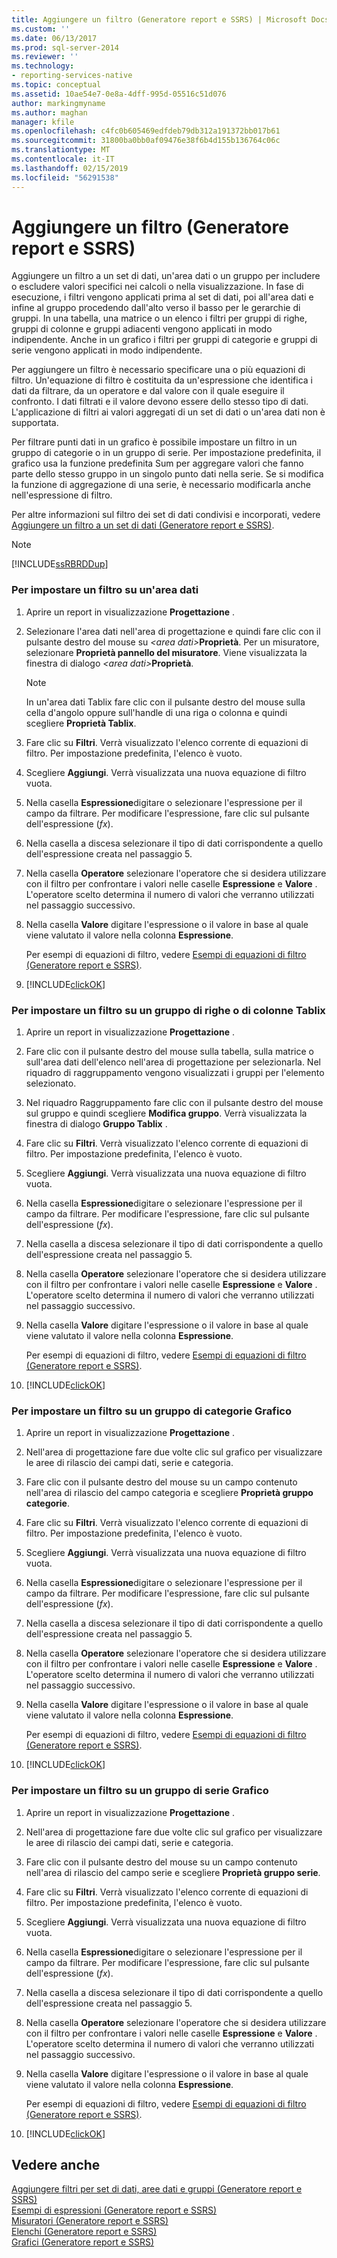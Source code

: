 ```yaml
---
title: Aggiungere un filtro (Generatore report e SSRS) | Microsoft Docs
ms.custom: ''
ms.date: 06/13/2017
ms.prod: sql-server-2014
ms.reviewer: ''
ms.technology:
- reporting-services-native
ms.topic: conceptual
ms.assetid: 10ae54e7-0e8a-4dff-995d-05516c51d076
author: markingmyname
ms.author: maghan
manager: kfile
ms.openlocfilehash: c4fc0b605469edfdeb79db312a191372bb017b61
ms.sourcegitcommit: 31800ba0bb0af09476e38f6b4d155b136764c06c
ms.translationtype: MT
ms.contentlocale: it-IT
ms.lasthandoff: 02/15/2019
ms.locfileid: "56291538"
---
```

# <a name="add-a-filter-report-builder-and-ssrs"></a>Aggiungere un filtro (Generatore report e SSRS)
  Aggiungere un filtro a un set di dati, un'area dati o un gruppo per includere o escludere valori specifici nei calcoli o nella visualizzazione. In fase di esecuzione, i filtri vengono applicati prima al set di dati, poi all'area dati e infine al gruppo procedendo dall'alto verso il basso per le gerarchie di gruppi. In una tabella, una matrice o un elenco i filtri per gruppi di righe, gruppi di colonne e gruppi adiacenti vengono applicati in modo indipendente. Anche in un grafico i filtri per gruppi di categorie e gruppi di serie vengono applicati in modo indipendente.  
  
 Per aggiungere un filtro è necessario specificare una o più equazioni di filtro. Un'equazione di filtro è costituita da un'espressione che identifica i dati da filtrare, da un operatore e dal valore con il quale eseguire il confronto. I dati filtrati e il valore devono essere dello stesso tipo di dati. L'applicazione di filtri ai valori aggregati di un set di dati o un'area dati non è supportata.  
  
 Per filtrare punti dati in un grafico è possibile impostare un filtro in un gruppo di categorie o in un gruppo di serie. Per impostazione predefinita, il grafico usa la funzione predefinita Sum per aggregare valori che fanno parte dello stesso gruppo in un singolo punto dati nella serie. Se si modifica la funzione di aggregazione di una serie, è necessario modificarla anche nell'espressione di filtro.  
  
 Per altre informazioni sul filtro dei set di dati condivisi e incorporati, vedere [Aggiungere un filtro a un set di dati &#40;Generatore report e SSRS&#41;](../report-data/add-a-filter-to-a-dataset-report-builder-and-ssrs.md).  
  
> [!NOTE]  
>  [!INCLUDE[ssRBRDDup](../../includes/ssrbrddup-md.md)]  
  
### <a name="to-set-a-filter-on-a-data-region"></a>Per impostare un filtro su un'area dati  
  
1.  Aprire un report in visualizzazione **Progettazione** .  
  
2.  Selezionare l'area dati nell'area di progettazione e quindi fare clic con il pulsante destro del mouse su _\<area dati>_**Proprietà**. Per un misuratore, selezionare **Proprietà pannello del misuratore**. Viene visualizzata la finestra di dialogo _\<area dati>_**Proprietà**.  
  
    > [!NOTE]  
    >  In un'area dati Tablix fare clic con il pulsante destro del mouse sulla cella d'angolo oppure sull'handle di una riga o colonna e quindi scegliere **Proprietà Tablix**.  
  
3.  Fare clic su **Filtri**. Verrà visualizzato l'elenco corrente di equazioni di filtro. Per impostazione predefinita, l'elenco è vuoto.  
  
4.  Scegliere **Aggiungi**. Verrà visualizzata una nuova equazione di filtro vuota.  
  
5.  Nella casella **Espressione**digitare o selezionare l'espressione per il campo da filtrare. Per modificare l'espressione, fare clic sul pulsante dell'espressione (*fx*).  
  
6.  Nella casella a discesa selezionare il tipo di dati corrispondente a quello dell'espressione creata nel passaggio 5.  
  
7.  Nella casella **Operatore** selezionare l'operatore che si desidera utilizzare con il filtro per confrontare i valori nelle caselle **Espressione** e **Valore** . L'operatore scelto determina il numero di valori che verranno utilizzati nel passaggio successivo.  
  
8.  Nella casella **Valore** digitare l'espressione o il valore in base al quale viene valutato il valore nella colonna **Espressione**.  
  
     Per esempi di equazioni di filtro, vedere [Esempi di equazioni di filtro &#40;Generatore report e SSRS&#41;](filter-equation-examples-report-builder-and-ssrs.md).  
  
9. [!INCLUDE[clickOK](../../includes/clickok-md.md)]  
  
### <a name="to-set-a-filter-on-a-tablix-row-or-column-group"></a>Per impostare un filtro su un gruppo di righe o di colonne Tablix  
  
1.  Aprire un report in visualizzazione **Progettazione** .  
  
2.  Fare clic con il pulsante destro del mouse sulla tabella, sulla matrice o sull'area dati dell'elenco nell'area di progettazione per selezionarla. Nel riquadro di raggruppamento vengono visualizzati i gruppi per l'elemento selezionato.  
  
3.  Nel riquadro Raggruppamento fare clic con il pulsante destro del mouse sul gruppo e quindi scegliere **Modifica gruppo**. Verrà visualizzata la finestra di dialogo **Gruppo Tablix** .  
  
4.  Fare clic su **Filtri**. Verrà visualizzato l'elenco corrente di equazioni di filtro. Per impostazione predefinita, l'elenco è vuoto.  
  
5.  Scegliere **Aggiungi**. Verrà visualizzata una nuova equazione di filtro vuota.  
  
6.  Nella casella **Espressione**digitare o selezionare l'espressione per il campo da filtrare. Per modificare l'espressione, fare clic sul pulsante dell'espressione (*fx*).  
  
7.  Nella casella a discesa selezionare il tipo di dati corrispondente a quello dell'espressione creata nel passaggio 5.  
  
8.  Nella casella **Operatore** selezionare l'operatore che si desidera utilizzare con il filtro per confrontare i valori nelle caselle **Espressione** e **Valore** . L'operatore scelto determina il numero di valori che verranno utilizzati nel passaggio successivo.  
  
9. Nella casella **Valore** digitare l'espressione o il valore in base al quale viene valutato il valore nella colonna **Espressione**.  
  
     Per esempi di equazioni di filtro, vedere [Esempi di equazioni di filtro &#40;Generatore report e SSRS&#41;](filter-equation-examples-report-builder-and-ssrs.md).  
  
10. [!INCLUDE[clickOK](../../includes/clickok-md.md)]  
  
### <a name="to-set-a-filter-on-a-chart-category-group"></a>Per impostare un filtro su un gruppo di categorie Grafico  
  
1.  Aprire un report in visualizzazione **Progettazione** .  
  
2.  Nell'area di progettazione fare due volte clic sul grafico per visualizzare le aree di rilascio dei campi dati, serie e categoria.  
  
3.  Fare clic con il pulsante destro del mouse su un campo contenuto nell'area di rilascio del campo categoria e scegliere **Proprietà gruppo categorie**.  
  
4.  Fare clic su **Filtri**. Verrà visualizzato l'elenco corrente di equazioni di filtro. Per impostazione predefinita, l'elenco è vuoto.  
  
5.  Scegliere **Aggiungi**. Verrà visualizzata una nuova equazione di filtro vuota.  
  
6.  Nella casella **Espressione**digitare o selezionare l'espressione per il campo da filtrare. Per modificare l'espressione, fare clic sul pulsante dell'espressione (*fx*).  
  
7.  Nella casella a discesa selezionare il tipo di dati corrispondente a quello dell'espressione creata nel passaggio 5.  
  
8.  Nella casella **Operatore** selezionare l'operatore che si desidera utilizzare con il filtro per confrontare i valori nelle caselle **Espressione** e **Valore** . L'operatore scelto determina il numero di valori che verranno utilizzati nel passaggio successivo.  
  
9. Nella casella **Valore** digitare l'espressione o il valore in base al quale viene valutato il valore nella colonna **Espressione**.  
  
     Per esempi di equazioni di filtro, vedere [Esempi di equazioni di filtro &#40;Generatore report e SSRS&#41;](filter-equation-examples-report-builder-and-ssrs.md).  
  
10. [!INCLUDE[clickOK](../../includes/clickok-md.md)]  
  
### <a name="to-set-a-filter-on-a-chart-series-group"></a>Per impostare un filtro su un gruppo di serie Grafico  
  
1.  Aprire un report in visualizzazione **Progettazione** .  
  
2.  Nell'area di progettazione fare due volte clic sul grafico per visualizzare le aree di rilascio dei campi dati, serie e categoria.  
  
3.  Fare clic con il pulsante destro del mouse su un campo contenuto nell'area di rilascio del campo serie e scegliere **Proprietà gruppo serie**.  
  
4.  Fare clic su **Filtri**. Verrà visualizzato l'elenco corrente di equazioni di filtro. Per impostazione predefinita, l'elenco è vuoto.  
  
5.  Scegliere **Aggiungi**. Verrà visualizzata una nuova equazione di filtro vuota.  
  
6.  Nella casella **Espressione**digitare o selezionare l'espressione per il campo da filtrare. Per modificare l'espressione, fare clic sul pulsante dell'espressione (*fx*).  
  
7.  Nella casella a discesa selezionare il tipo di dati corrispondente a quello dell'espressione creata nel passaggio 5.  
  
8.  Nella casella **Operatore** selezionare l'operatore che si desidera utilizzare con il filtro per confrontare i valori nelle caselle **Espressione** e **Valore** . L'operatore scelto determina il numero di valori che verranno utilizzati nel passaggio successivo.  
  
9. Nella casella **Valore** digitare l'espressione o il valore in base al quale viene valutato il valore nella colonna **Espressione**.  
  
     Per esempi di equazioni di filtro, vedere [Esempi di equazioni di filtro &#40;Generatore report e SSRS&#41;](filter-equation-examples-report-builder-and-ssrs.md).  
  
10. [!INCLUDE[clickOK](../../includes/clickok-md.md)]  
  
## <a name="see-also"></a>Vedere anche  
 [Aggiungere filtri per set di dati, aree dati e gruppi &#40;Generatore report e SSRS&#41;](add-dataset-filters-data-region-filters-and-group-filters.md)   
 [Esempi di espressioni &#40;Generatore report e SSRS&#41;](expression-examples-report-builder-and-ssrs.md)   
 [Misuratori &#40;Generatore report e SSRS&#41;](gauges-report-builder-and-ssrs.md)   
 [Elenchi &#40;Generatore report e SSRS&#41;](tables-matrices-and-lists-report-builder-and-ssrs.md)   
 [Grafici &#40;Generatore report e SSRS&#41;](charts-report-builder-and-ssrs.md)  
  
  
